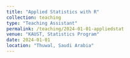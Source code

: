 ```yaml
---
title: "Applied Statistics with R"
collection: teaching
type: "Teaching Assistant"
permalink: /teaching/2024-01-01-appliedstat
venue: "KAUST, Statistics Program"
date: 2024-01-01
location: "Thuwal, Saudi Arabia"
---
```


